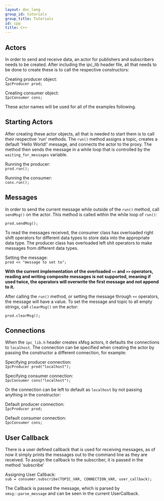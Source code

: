 ```yaml
---
layout: doc_lang
group_id: tutorials
group_title: Tutorials
id: cpp
title: C++
---
```


## Actors

In order to send and receive data, an actor for publishers and subscribers needs
to be created. After including the ipc_lib header file, all that needs to be
done to create these is to call the respective constructors:

  Creating producer object:<br>
    ```IpcProducer prod;```<br>

  Creating consumer object:<br>
    ```IpcConsumer cons;```<br>

These actor names will be used for all of the examples following.

## Starting Actors

After creating these actor objects, all that is needed to start them is to call
their respective 'run' methods. The `run()` method assigns a topic, creates a
default 'Hello World!' message, and connects the actor to the proxy. The method
then sends the message in a while loop that is controlled by the `waiting_for_messages`
variable.

  Running the producer:<br>
    `prod.run();`<br>

  Running the consumer:<br>
    `cons.run();`


## Messages

In order to send the current message while outside of the `run()` method, call
`sendMsg()` on the actor. This method is called within the while loop of `run()`:

  `prod.sendMsg();`

To read the messages received, the consumer class has overloaded right shift
operators for different data types to store data into the appropriate data type.
The producer class has overloaded left shit operators to make messages from
different data types.

  Setting the message:<br>
    `prod << "message to set to";`

**With the current implementation of the overloaded `<<` and `>>` operators, reading
and writing composite messages is not supported, meaning if used twice, the operators
will overwrite the first message and not append to it.**

After calling the `run()` method, or setting the message through `<<` operators,
the message will have a value. To set the message and topic to all empty strings,
call `clearMsg()` on the actor:

  `prod.clearMsg();`


## Connections

When the `ipc_lib.h` header creates xMsg actors, it defaults the connections to
`localhost`. The connection can be specified when creating the actor by passing
the constructor a different connection, for example:

  Specifying producer connection:<br>
    ```IpcProducer prod("localhost");```<br>

  Specifying consumer connection:<br>
    ```IpcConsumer cons("localhost");```<br>

Or the connection can be left to default as `localhost` by not passing anything
in the constructor:

  Default producer connection:<br>
    ```IpcProducer prod;```<br>

  Default consumer connection:<br>
    ```IpcConsumer cons;```<br>

## User Callback

There is a user defined callback that is used for receiving messages, as of now
it simply prints the messages out to the command line as they are received. To
assign the callback to the subscriber, it is passed in the method 'subscribe'

  Assigning User Callback:<br>
    ```sub = consumer.subscribe(TOPIC_VAR, CONNECTION_VAR, user_callback);```

The Callback is passed the message, which is parsed by `xmsg::parse_message` and
can be seen in the current UserCallback.
